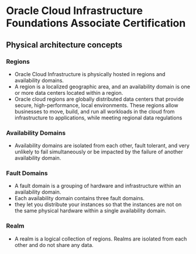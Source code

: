 # Oracle Cloud Infrastructure Foundations Associate Certification

## Physical architecture concepts
### Regions
- Oracle Cloud Infrastructure is physically hosted in regions and availability domains.
-  A region is a localized geographic area, and an availability domain is one or more data centers located within a region.
-  Oracle cloud regions are globally distributed data centers that provide secure, high-performance, local environments. These regions allow businesses to move, build, and run all workloads in the cloud from infrastructure to applications, while meeting regional data regulations

### Availability Domains
- Availability domains are isolated from each other, fault tolerant, and very unlikely to fail simultaneously or be impacted by the failure of another availability domain.

### Fault Domains
- A fault domain is a grouping of hardware and infrastructure within an availability domain.
- Each availability domain contains three fault domains.
- they let you distribute your instances so that the instances are not on the same physical hardware within a single availability domain.

### Realm
- A realm is a logical collection of regions. Realms are isolated from each other and do not share any data.

